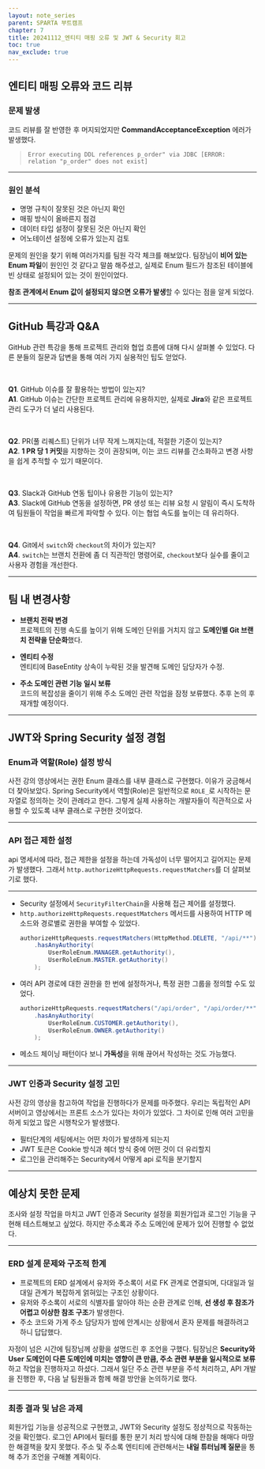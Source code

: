 ```yaml
---
layout: note_series
parent: SPARTA 부트캠프
chapter: 7
title: 20241112_엔티티 매핑 오류 및 JWT & Security 회고
toc: true
nav_exclude: true
---
```


## 엔티티 매핑 오류와 코드 리뷰
### 문제 발생
코드 리뷰를 잘 반영한 후 머지되었지만 **CommandAcceptanceException** 에러가 발생했다.
> `Error executing DDL references p_order" via JDBC [ERROR: relation "p_order" does not exist]`

---

### 원인 분석
- 명명 규칙이 잘못된 것은 아닌지 확인
- 매핑 방식이 올바른지 점검
- 데이터 타입 설정이 잘못된 것은 아닌지 확인
- 어노테이션 설정에 오류가 있는지 검토

문제의 원인을 찾기 위해 여러가지를 팀원 각각 체크를 해보았다.
팀장님이 **비어 있는 Enum 파일**이 원인인 것 같다고 말씀 해주셨고,
실제로 Enum 필드가 참조된 테이블에 빈 상태로 설정되어 있는 것이 원인이었다.

**참조 관계에서 Enum 값이 설정되지 않으면 오류가 발생**할 수 있다는 점을 알게 되었다.

---

## GitHub 특강과 Q&A

GitHub 관련 특강을 통해 프로젝트 관리와 협업 흐름에 대해 다시 살펴볼 수 있었다.
다른 분들의 질문과 답변을 통해 여러 가지 실용적인 팁도 얻었다.

<br>

**Q1**. GitHub 이슈를 잘 활용하는 방법이 있는지?  
**A1**. GitHub 이슈는 간단한 프로젝트 관리에 유용하지만, 실제로 **Jira**와 같은 프로젝트 관리 도구가 더 널리 사용된다.

<br>

**Q2**. PR(풀 리퀘스트) 단위가 너무 작게 느껴지는데, 적절한 기준이 있는지?  
**A2**. **1 PR 당 1 커밋**을 지향하는 것이 권장되며, 이는 코드 리뷰를 간소화하고 변경 사항을 쉽게 추적할 수 있기 때문이다.

<br>

**Q3**. Slack과 GitHub 연동 팁이나 유용한 기능이 있는지?  
**A3**. Slack에 GitHub 연동을 설정하면, PR 생성 또는 리뷰 요청 시 알림이 즉시 도착하여 팀원들이 작업을 빠르게 파악할 수 있다. 이는 협업 속도를 높이는 데 유리하다.

<br>

**Q4**. Git에서 `switch`와 `checkout`의 차이가 있는지?  
**A4**. `switch`는 브랜치 전환에 좀 더 직관적인 명령어로, `checkout`보다 실수를 줄이고 사용자 경험을 개선한다.

---

## 팀 내 변경사항

- **브랜치 전략 변경**  
  프로젝트의 진행 속도를 높이기 위해 도메인 단위를 거치지 않고 **도메인별 Git 브랜치 전략을 단순화**했다.


- **엔티티 수정**  
  엔티티에 BaseEntity 상속이 누락된 것을 발견해 도메인 담당자가 수정.


- **주소 도메인 관련 기능 일시 보류**  
  코드의 복잡성을 줄이기 위해 주소 도메인 관련 작업을 잠정 보류했다. 추후 논의 후 재개할 예정이다.

---

## JWT와 Spring Security 설정 경험

### Enum과 역할(Role) 설정 방식
사전 강의 영상에서는 권한 Enum 클래스를 내부 클래스로 구현했다. 이유가 궁금해서 더 찾아보았다.
Spring Security에서 역할(Role)은 일반적으로 `ROLE_`로 시작하는 문자열로 정의하는 것이 관례라고 한다.
그렇게 실제 사용하는 개발자들이 직관적으로 사용할 수 있도록 내부 클래스로 구현한 것이었다.

---

### API 접근 제한 설정
api 명세서에 따라, 접근 제한을 설정을 하는데 가독성이 너무 떨어지고 길어지는 문제가 발생했다.
그래서 `http.authorizeHttpRequests.requestMatchers`를 더 살펴보기로 했다.

---

- Security 설정에서 `SecurityFilterChain`을 사용해 접근 제어를 설정했다.
- `http.authorizeHttpRequests.requestMatchers` 메서드를 사용하여 HTTP 메소드와 경로별로 권한을 부여할 수 있었다.
  ```java
  authorizeHttpRequests.requestMatchers(HttpMethod.DELETE, "/api/**")
      .hasAnyAuthority(
          UserRoleEnum.MANAGER.getAuthority(), 
          UserRoleEnum.MASTER.getAuthority()
      );
  ```
- 여러 API 경로에 대한 권한을 한 번에 설정하거나, 특정 권한 그룹을 정의할 수도 있었다.
  ```java
  authorizeHttpRequests.requestMatchers("/api/order", "/api/order/**")
      .hasAnyAuthority(
          UserRoleEnum.CUSTOMER.getAuthority(), 
          UserRoleEnum.OWNER.getAuthority()
      );
  ```
- 메소드 체이닝 패턴이다 보니 **가독성**을 위해 끊어서 작성하는 것도 가능했다.

---

### JWT 인증과 Security 설정 고민
사전 강의 영상을 참고하여 작업을 진행하다가 문제를 마주했다. 
우리는 독립적인 API 서버이고 영상에서는 프론트 소스가 있다는 차이가 있었다.
그 차이로 인해 여러 고민을 하게 되었고 많은 시행착오가 발생했다.

- 필터단계의 세팅에서는 어떤 차이가 발생하게 되는지
- JWT 토큰은 Cookie 방식과 헤더 방식 중에 어떤 것이 더 유리할지
- 로그인을 관리해주는 Security에서 어떻게 api 로직을 분기할지

---

## 예상치 못한 문제
조사와 설정 작업을 마치고 JWT 인증과 Security 설정을 회원가입과 로그인 기능을 구현해 테스트해보고 싶었다. 하지만 주소록과 주소 도메인에 문제가 있어 진행할 수 없었다.

---

### ERD 설계 문제와 구조적 한계
- 프로젝트의 ERD 설계에서 유저와 주소록이 서로 FK 관계로 연결되며, 다대일과 일대일 관계가 복잡하게 얽혀있는 구조인 상황이다.
- 유저와 주소록이 서로의 식별자를 알아야 하는 순환 관계로 인해, **선 생성 후 참조가 어렵고 이상한 참조 구조**가 발생한다.
- 주소 코드와 가게 주소 담당자가 밤에 안계시는 상황에서 혼자 문제를 해결하려고 하니 답답했다.

자정이 넘은 시간에 팀장님께 상황을 설명드린 후 조언을 구했다. 
팀장님은 **Security와 User 도메인이 다른 도메인에 미치는 영향이 큰 만큼, 주소 관련 부분을 일시적으로 보류**하고 작업을 진행하자고 하셨다. 
그래서 일단 주소 관련 부분을 주석 처리하고, API 개발을 진행한 후, 다음 날 팀원들과 함께 해결 방안을 논의하기로 했다.

---

### 최종 결과 및 남은 과제
회원가입 기능을 성공적으로 구현했고, JWT와 Security 설정도 정상적으로 작동하는 것을 확인했다.
로그인 API에서 필터를 통한 분기 처리 방식에 대해 한참을 해매다 마땅한 해결책을 찾지 못했다.
주소 및 주소록 엔티티에 관련해서는 **내일 튜터님께 질문**을 통해 추가 조언을 구해볼 계획이다.

